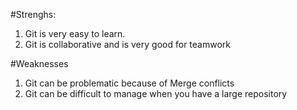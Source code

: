 #Strenghs:
1. Git is very easy to learn.
2. Git is collaborative and is very good for teamwork

#Weaknesses
1. Git can be problematic because of Merge conflicts
2. Git can be difficult to manage when you have a large repository 